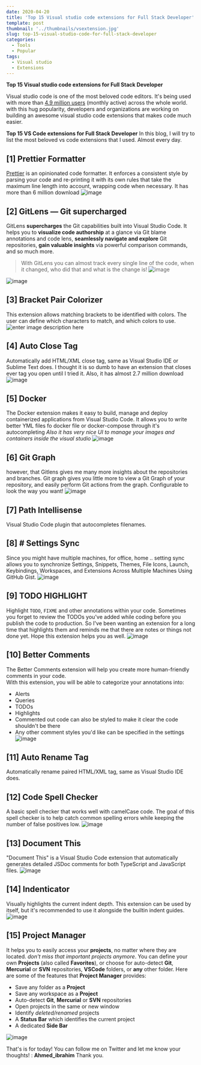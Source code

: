 ```yaml
---
date: 2020-04-20
title: 'Top 15 Visual studio code extensions for Full Stack Developer'
template: post
thumbnail: '../thumbnails/vsextension.jpg'
slug: top-15-visual-studio-code-for-full-stack-developer
categories:
  - Tools
  - Popular
tags:
  - Visual studio
  - Extensions
---
```

**Top 15 Visual studio code extensions for Full Stack Developer**

Visual studio code is one of the most beloved code editors. It's being used with more than [4.9 million users](https://www.geekwire.com/2019/microsoft-declines-back-cmos-statement-majority-google-developers-using-visual-studio-code/) (monthly active) across the whole world. with this hug popularity, developers and organizations are working on building an awesome visual studio code extensions that makes code much easier.

**Top 15 VS Code extensions for Full Stack Developer**
In this blog, I will try to list the most beloved vs code extensions that I used. Almost every day.

## [1] Prettier Formatter
[Prettier](https://prettier.io/ "https://prettier.io/")  is an opinionated code formatter. It enforces a consistent style by parsing your code and re-printing it with its own rules that take the maximum line length into account, wrapping code when necessary. It has more than 6 million download 
![image](https://user-images.githubusercontent.com/17949497/79779573-e1ed7980-833a-11ea-9d33-22d073fe01db.png)
## [2] GitLens — Git supercharged
GitLens **supercharges** the Git capabilities built into Visual Studio Code. It helps you to **visualize code authorship** at a glance via Git blame annotations and code lens, **seamlessly navigate and explore** Git repositories, **gain valuable insights** via powerful comparison commands, and so much more.
>  With GitLens you can almost track every single line of the code, when it changed, who did that and what is the change is!
>  ![image](https://user-images.githubusercontent.com/17949497/79780248-e6666200-833b-11ea-85b4-26c2edb02de3.png)

![image](https://user-images.githubusercontent.com/17949497/79779895-6809c000-833b-11ea-9037-8cc13418a10f.png)
## [3] Bracket Pair Colorizer
This extension allows matching brackets to be identified with colors. The user can define which characters to match, and which colors to use.
![enter image description here](https://github.com/CoenraadS/BracketPair/raw/master/images/example.png)
## [4] Auto Close Tag
Automatically add HTML/XML close tag, same as Visual Studio IDE or Sublime Text does. I thought it is so dumb to have an extension that closes ever tag you open until I tried it. Also, it has almost 2.7 million download 
![image](https://user-images.githubusercontent.com/17949497/79780676-8c19d100-833c-11ea-9996-c882379a64ad.png)

## [5] Docker
The Docker extension makes it easy to build, manage and deploy containerized applications from Visual Studio Code. It allows you to write better YML files fo docker file or docker-compose through it's autocompleting 
_Also it has very nice UI to manage your images and containers inside the visual studio_
![image](https://user-images.githubusercontent.com/17949497/79781031-2aa63200-833d-11ea-87b7-7012c6a90eee.png)

## [6] Git Graph
however, that Gitlens gives me many more insights about the repositories and branches. Git graph gives you little more to view a Git Graph of your repository, and easily perform Git actions from the graph. Configurable to look the way you want!
![image](https://user-images.githubusercontent.com/17949497/79781645-1282e280-833e-11ea-8f86-9f08963b6781.png)
## [7] Path Intellisense
Visual Studio Code plugin that autocompletes filenames.
## [8] # Settings Sync
Since you might have multiple machines, for office, home .. setting sync allows you to synchronize Settings, Snippets, Themes, File Icons, Launch, Keybindings, Workspaces, and Extensions Across Multiple Machines Using GitHub Gist. 
![image](https://user-images.githubusercontent.com/17949497/79782302-23802380-833f-11ea-91df-0e32decebaf9.png)

## [9] TODO HIGHLIGHT
Highlight  `TODO`,  `FIXME`  and other annotations within your code.
Sometimes you forget to review the TODOs you've added while coding before you publish the code to production. So I've been wanting an extension for a long time that highlights them and reminds me that there are notes or things not done yet. Hope this extension helps you as well.
![image](https://user-images.githubusercontent.com/17949497/79782459-6d690980-833f-11ea-9739-bf4b81787cc7.png)

## [10] Better Comments
The Better Comments extension will help you create more human-friendly comments in your code.  
With this extension, you will be able to categorize your annotations into:
-   Alerts
-   Queries
-   TODOs
-   Highlights
-   Commented out code can also be styled to make it clear the code shouldn't be there
-   Any other comment styles you'd like can be specified in the settings
![image](https://user-images.githubusercontent.com/17949497/79783077-6098e580-8340-11ea-85b4-02e8d1a60fbb.png)

## [11] Auto Rename Tag
Automatically rename paired HTML/XML tag, same as Visual Studio IDE does.
## [12] Code Spell Checker
A basic spell checker that works well with camelCase code. The goal of this spell checker is to help catch common spelling errors while keeping the number of false positives low.
![image](https://user-images.githubusercontent.com/17949497/79783407-e61c9580-8340-11ea-9178-49f84cef194f.png)

## [13] Document This
"Document This" is a Visual Studio Code extension that automatically generates detailed JSDoc comments for both TypeScript and JavaScript files.
![image](https://user-images.githubusercontent.com/17949497/79783785-7b1f8e80-8341-11ea-808a-6c88f2207868.png)

## [14] Indenticator
Visually highlights the current indent depth. This extension can be used by itself, but it's recommended to use it alongside the builtin indent guides.
![image](https://user-images.githubusercontent.com/17949497/79783920-b7eb8580-8341-11ea-9b94-bf02c9aa482e.png)

## [15] Project Manager
It helps you to easily access your  **projects**, no matter where they are located.  _don't miss that important projects anymore_.
You can define your own  **Projects**  (also called  **Favorites**), or choose for auto-detect  **Git**,  **Mercurial**  or  **SVN**  repositories,  **VSCode**  folders, or  **any**  other folder.
Here are some of the features that  **Project Manager**  provides:
-   Save any folder as a  **Project**
-   Save any workspace as a  **Project**
-   Auto-detect  **Git**,  **Mercurial**  or  **SVN**  repositories
-   Open projects in the same or new window
-   Identify  _deleted/renamed_  projects
-   A  **Status Bar**  which identifies the current project
-   A dedicated  **Side Bar**

![image](https://user-images.githubusercontent.com/17949497/79784631-d4d48880-8342-11ea-8585-d73167b0a880.png)


That's is for today! You can follow me on Twitter and let me know your thoughts! : **Ahmed_ibrahim**
Thank you.
